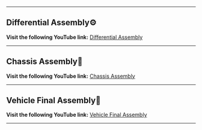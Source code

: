 ** **

## Differential Assembly⚙️
**Visit the following YouTube link:** [Differential Assembly](https://youtu.be/wBKvdf76l_8?si=xTCuxnM3gSAiyvXd)

** **

## Chassis Assembly🛞
**Visit the following YouTube link:** [Chassis Assembly](https://youtu.be/u0xRfmP369c)

** **

## Vehicle Final Assembly🔋
**Visit the following YouTube link:** [Vehicle Final Assembly](https://youtu.be/PjXJAXH21nU)

** **
